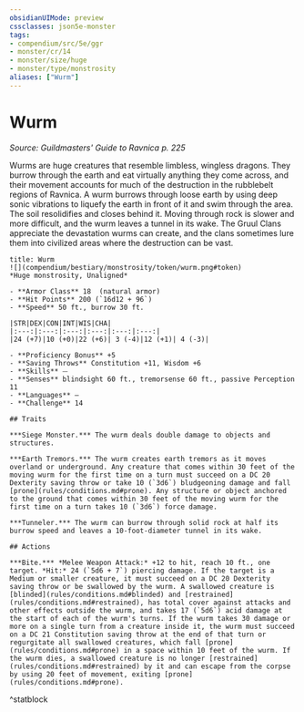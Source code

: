 ```yaml
---
obsidianUIMode: preview
cssclasses: json5e-monster
tags:
- compendium/src/5e/ggr
- monster/cr/14
- monster/size/huge
- monster/type/monstrosity
aliases: ["Wurm"]
---
```

# Wurm
*Source: Guildmasters' Guide to Ravnica p. 225*  

Wurms are huge creatures that resemble limbless, wingless dragons. They burrow through the earth and eat virtually anything they come across, and their movement accounts for much of the destruction in the rubblebelt regions of Ravnica. A wurm burrows through loose earth by using deep sonic vibrations to liquefy the earth in front of it and swim through the area. The soil resolidifies and closes behind it. Moving through rock is slower and more difficult, and the wurm leaves a tunnel in its wake. The Gruul Clans appreciate the devastation wurms can create, and the clans sometimes lure them into civilized areas where the destruction can be vast.

```ad-statblock
title: Wurm
![](compendium/bestiary/monstrosity/token/wurm.png#token)
*Huge monstrosity, Unaligned*

- **Armor Class** 18  (natural armor)
- **Hit Points** 200 (`16d12 + 96`)
- **Speed** 50 ft., burrow 30 ft.

|STR|DEX|CON|INT|WIS|CHA|
|:---:|:---:|:---:|:---:|:---:|:---:|
|24 (+7)|10 (+0)|22 (+6)| 3 (-4)|12 (+1)| 4 (-3)|

- **Proficiency Bonus** +5
- **Saving Throws** Constitution +11, Wisdom +6
- **Skills** ⏤
- **Senses** blindsight 60 ft., tremorsense 60 ft., passive Perception 11
- **Languages** —
- **Challenge** 14

## Traits

***Siege Monster.*** The wurm deals double damage to objects and structures.

***Earth Tremors.*** The wurm creates earth tremors as it moves overland or underground. Any creature that comes within 30 feet of the moving wurm for the first time on a turn must succeed on a DC 20 Dexterity saving throw or take 10 (`3d6`) bludgeoning damage and fall [prone](rules/conditions.md#prone). Any structure or object anchored to the ground that comes within 30 feet of the moving wurm for the first time on a turn takes 10 (`3d6`) force damage.

***Tunneler.*** The wurm can burrow through solid rock at half its burrow speed and leaves a 10-foot-diameter tunnel in its wake.

## Actions

***Bite.*** *Melee Weapon Attack:* +12 to hit, reach 10 ft., one target. *Hit:* 24 (`5d6 + 7`) piercing damage. If the target is a Medium or smaller creature, it must succeed on a DC 20 Dexterity saving throw or be swallowed by the wurm. A swallowed creature is [blinded](rules/conditions.md#blinded) and [restrained](rules/conditions.md#restrained), has total cover against attacks and other effects outside the wurm, and takes 17 (`5d6`) acid damage at the start of each of the wurm's turns. If the wurm takes 30 damage or more on a single turn from a creature inside it, the wurm must succeed on a DC 21 Constitution saving throw at the end of that turn or regurgitate all swallowed creatures, which fall [prone](rules/conditions.md#prone) in a space within 10 feet of the wurm. If the wurm dies, a swallowed creature is no longer [restrained](rules/conditions.md#restrained) by it and can escape from the corpse by using 20 feet of movement, exiting [prone](rules/conditions.md#prone).
```
^statblock